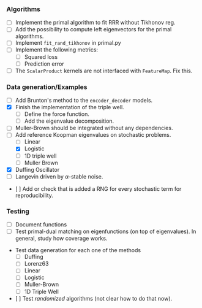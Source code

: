### Algorithms
- [ ] Implement the primal algorithm to fit RRR without Tikhonov reg.
- [ ] Add the possibility to compute left eigenvectors for the primal algorithms.
- [ ] Implement `fit_rand_tikhonov` in primal.py
- [ ] Implement the following metrics:
    - [ ] Squared loss
    - [ ] Prediction error
- [ ] The `ScalarProduct` kernels are not interfaced with `FeatureMap`. Fix this.

### Data generation/Examples

- [ ] Add Brunton's method to the `encoder_decoder` models.
- [X] Finish the implementation of the triple well.
    - [ ] Define the force function.
    - [ ] Add the eigenvalue decomposition.
- [ ] Muller-Brown should be integrated without any dependencies.
- [ ] Add reference Koopman eigenvalues on stochastic problems.
    - [ ] Linear
    - [X] Logistic
    - [ ] 1D triple well
    - [ ] Muller Brown
- [X] Duffing Oscillator
- [ ] Langevin driven by $\alpha$-stable noise.
- [ ] Add or check that is added a RNG for every stochastic term for reproducibility.
### Testing
- [ ] Document functions
- [ ] Test primal-dual matching on eigenfunctions (on top of eigenvalues). In general, study how coverage works.
- Test data generation for each one of the methods
    - [ ] Duffing
    - [ ] Lorenz63
    - [ ] Linear
    - [ ] Logistic
    - [ ] Muller-Brown
    - [ ] 1D Triple Well
- [ ] Test _randomized_ algorithms (not clear how to do that now).